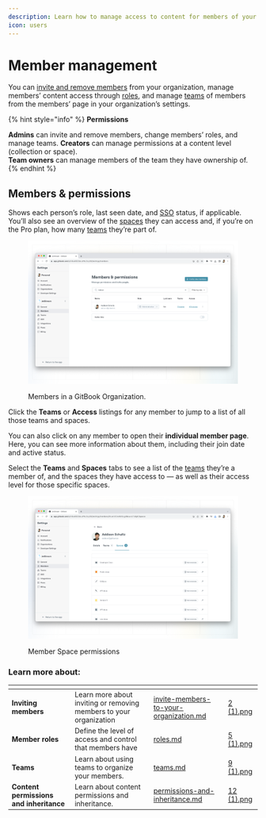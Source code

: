 ```yaml
---
description: Learn how to manage access to content for members of your organization.
icon: users
---
```


# Member management

You can [invite and remove members](invite-members-to-your-organization.md) from your organization, manage members’ content access through [roles](roles.md), and manage [teams](teams.md) of members from the members’ page in your organization’s settings.

{% hint style="info" %}
**Permissions**

**Admins** can invite and remove members, change members’ roles, and manage teams. **Creators** can manage permissions at a content level (collection or space).\
**Team owners** can manage members of the team they have ownership of.
{% endhint %}

## Members & permissions

Shows each person’s role, last seen date, and [SSO](../sso-and-saml/sso-and-saml.md) status, if applicable. You’ll also see an overview of the [spaces](../../content-editor/editor/content-structure/what-is-a-space.md) they can access and, if you’re on the Pro plan, how many [teams](teams.md) they’re part of.

<figure><img src="../../.gitbook/assets/members.png" alt=""><figcaption><p>Members in a GitBook Organization.</p></figcaption></figure>

Click the **Teams** or **Access** listings for any member to jump to a list of all those teams and spaces.

You can also click on any member to open their **individual member page**. Here, you can see more information about them, including their join date and active status.

Select the **Teams** and **Spaces** tabs to see a list of the [teams](teams.md) they’re a member of, and the spaces they have access to — as well as their access level for those specific spaces.

<figure><img src="../../.gitbook/assets/member-space-permissions.png" alt=""><figcaption><p>Member Space permissions</p></figcaption></figure>

### Learn more about:

<table data-card-size="large" data-view="cards"><thead><tr><th></th><th></th><th data-hidden data-card-target data-type="content-ref"></th><th data-hidden data-card-cover data-type="files"></th></tr></thead><tbody><tr><td><strong>Inviting members</strong></td><td>Learn more about inviting or removing members to your organization</td><td><a href="invite-members-to-your-organization.md">invite-members-to-your-organization.md</a></td><td><a href="../../.gitbook/assets/2 (1).png">2 (1).png</a></td></tr><tr><td><strong>Member roles</strong></td><td>Define the level of access and control that members have</td><td><a href="roles.md">roles.md</a></td><td><a href="../../.gitbook/assets/5 (1).png">5 (1).png</a></td></tr><tr><td><strong>Teams</strong></td><td>Learn about using teams to organize your members.</td><td><a href="teams.md">teams.md</a></td><td><a href="../../.gitbook/assets/9 (1).png">9 (1).png</a></td></tr><tr><td><strong>Content permissions and inheritance</strong></td><td>Learn about content permissions and inheritance.</td><td><a href="permissions-and-inheritance.md">permissions-and-inheritance.md</a></td><td><a href="../../.gitbook/assets/12 (1).png">12 (1).png</a></td></tr></tbody></table>
